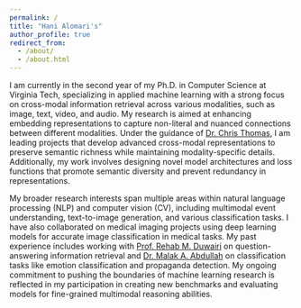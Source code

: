```yaml
---
permalink: /
title: "Hani Alomari's"
author_profile: true
redirect_from: 
  - /about/
  - /about.html
---
```


I am currently in the second year of my Ph.D. in Computer Science at Virginia Tech, specializing in applied machine learning with a strong focus on cross-modal information retrieval across various modalities, such as image, text, video, and audio. My research is aimed at enhancing embedding representations to capture non-literal and nuanced connections between different modalities. Under the guidance of [Dr. Chris Thomas](https://people.cs.vt.edu/chris/), I am leading projects that develop advanced cross-modal representations to preserve semantic richness while maintaining modality-specific details. Additionally, my work involves designing novel model architectures and loss functions that promote semantic diversity and prevent redundancy in representations.

My broader research interests span multiple areas within natural language processing (NLP) and computer vision (CV), including multimodal event understanding, text-to-image generation, and various classification tasks. I have also collaborated on medical imaging projects using deep learning models for accurate image classification in medical tasks. My past experience includes working with [Prof. Rehab M. Duwairi](https://www.just.edu.jo/~rehab/) on question-answering information retrieval and [Dr. Malak A. Abdullah](https://sites.google.com/view/malak-abdullah) on classification tasks like emotion classification and propaganda detection. My ongoing commitment to pushing the boundaries of machine learning research is reflected in my participation in creating new benchmarks and evaluating models for fine-grained multimodal reasoning abilities.